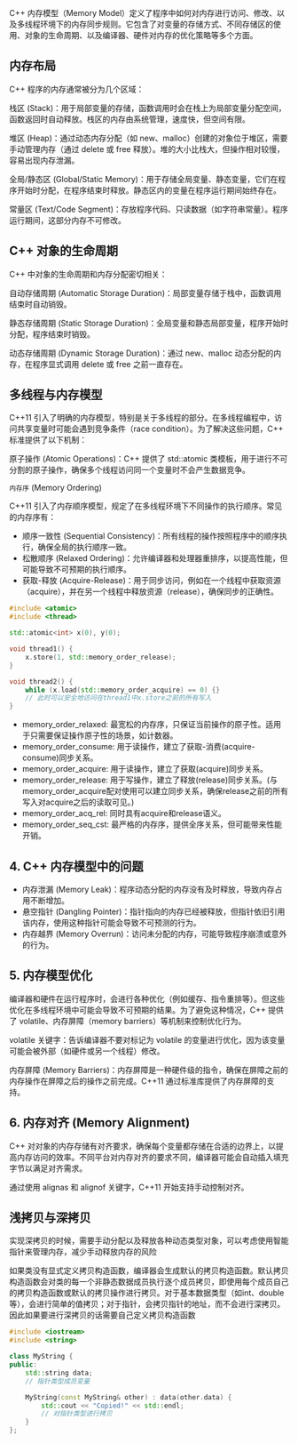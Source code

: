 C++ 内存模型（Memory Model）定义了程序中如何对内存进行访问、修改、以及多线程环境下的内存同步规则。它包含了对变量的存储方式、不同存储区的使用、对象的生命周期、以及编译器、硬件对内存的优化策略等多个方面。

## 内存布局

C++ 程序的内存通常被分为几个区域：

栈区 (Stack)：用于局部变量的存储，函数调用时会在栈上为局部变量分配空间，函数返回时自动释放。栈区的内存由系统管理，速度快，但空间有限。

堆区 (Heap)：通过动态内存分配（如 new、malloc）创建的对象位于堆区，需要手动管理内存（通过 delete 或 free 释放）。堆的大小比栈大，但操作相对较慢，容易出现内存泄漏。

全局/静态区 (Global/Static Memory)：用于存储全局变量、静态变量，它们在程序开始时分配，在程序结束时释放。静态区内的变量在程序运行期间始终存在。

常量区 (Text/Code Segment)：存放程序代码、只读数据（如字符串常量）。程序运行期间，这部分内存不可修改。


## C++ 对象的生命周期

C++ 中对象的生命周期和内存分配密切相关：

自动存储周期 (Automatic Storage Duration)：局部变量存储于栈中，函数调用结束时自动销毁。

静态存储周期 (Static Storage Duration)：全局变量和静态局部变量，程序开始时分配，程序结束时销毁。

动态存储周期 (Dynamic Storage Duration)：通过 new、malloc 动态分配的内存，在程序显式调用 delete 或 free 之前一直存在。

## 多线程与内存模型

C++11 引入了明确的内存模型，特别是关于多线程的部分。在多线程编程中，访问共享变量时可能会遇到竞争条件（race condition）。为了解决这些问题，C++ 标准提供了以下机制：

原子操作 (Atomic Operations)：C++ 提供了 std::atomic 类模板，用于进行不可分割的原子操作，确保多个线程访问同一个变量时不会产生数据竞争。

`内存序` (Memory Ordering)

C++11 引入了内存顺序模型，规定了在多线程环境下不同操作的执行顺序。常见的内存序有：

- 顺序一致性 (Sequential Consistency)：所有线程的操作按照程序中的顺序执行，确保全局的执行顺序一致。
- 松散顺序 (Relaxed Ordering)：允许编译器和处理器重排序，以提高性能，但可能导致不可预期的执行顺序。
- 获取-释放 (Acquire-Release)：用于同步访问，例如在一个线程中获取资源（acquire），并在另一个线程中释放资源（release），确保同步的正确性。

```cpp
#include <atomic>
#include <thread>

std::atomic<int> x(0), y(0);

void thread1() {
    x.store(1, std::memory_order_release);
}

void thread2() {
    while (x.load(std::memory_order_acquire) == 0) {}
    // 此时可以安全地访问在thread1中x.store之前的所有写入
}
```

- memory_order_relaxed: 最宽松的内存序，只保证当前操作的原子性。适用于只需要保证操作原子性的场景，如计数器。
- memory_order_consume: 用于读操作，建立了获取-消费(acquire-consume)同步关系。
- memory_order_acquire: 用于读操作，建立了获取(acquire)同步关系。
- memory_order_release: 用于写操作，建立了释放(release)同步关系。(与memory_order_acquire配对使用可以建立同步关系，确保release之前的所有写入对acquire之后的读取可见。)
- memory_order_acq_rel: 同时具有acquire和release语义。
- memory_order_seq_cst: 最严格的内存序，提供全序关系，但可能带来性能开销。

## 4. C++ 内存模型中的问题

- 内存泄漏 (Memory Leak)：程序动态分配的内存没有及时释放，导致内存占用不断增加。
- 悬空指针 (Dangling Pointer)：指针指向的内存已经被释放，但指针依旧引用该内存，使用这种指针可能会导致不可预测的行为。
- 内存越界 (Memory Overrun)：访问未分配的内存，可能导致程序崩溃或意外的行为。

## 5. 内存模型优化

编译器和硬件在运行程序时，会进行各种优化（例如缓存、指令重排等）。但这些优化在多线程环境中可能会导致不可预期的结果。为了避免这种情况，C++ 提供了 volatile、内存屏障（memory barriers）等机制来控制优化行为。

volatile 关键字：告诉编译器不要对标记为 volatile 的变量进行优化，因为该变量可能会被外部（如硬件或另一个线程）修改。

内存屏障 (Memory Barriers)：内存屏障是一种硬件级的指令，确保在屏障之前的内存操作在屏障之后的操作之前完成。C++11 通过标准库提供了内存屏障的支持。

## 6. 内存对齐 (Memory Alignment)

C++ 对对象的内存存储有对齐要求，确保每个变量都存储在合适的边界上，以提高内存访问的效率。不同平台对内存对齐的要求不同，编译器可能会自动插入填充字节以满足对齐需求。

通过使用 alignas 和 alignof 关键字，C++11 开始支持手动控制对齐。

## 浅拷贝与深拷贝

实现深拷贝的时候，需要手动分配以及释放各种动态类型对象，可以考虑使用智能指针来管理内存，减少手动释放内存的风险

如果类没有显式定义拷贝构造函数，编译器会生成默认的拷贝构造函数。默认拷贝构造函数会对类的每一个非静态数据成员执行逐个成员拷贝，即使用每个成员自己的拷贝构造函数或默认的拷贝操作进行拷贝。对于基本数据类型（如int、double等），会进行简单的值拷贝；对于指针，会拷贝指针的地址，而不会进行深拷贝。因此如果要进行深拷贝的话需要自己定义拷贝构造函数

```cpp
#include <iostream>
#include <string>

class MyString {
public:
    std::string data;
    // 指针类型成员变量

    MyString(const MyString& other) : data(other.data) {
        std::cout << "Copied!" << std::endl;
        // 对指针类型进行拷贝
    }
};
```